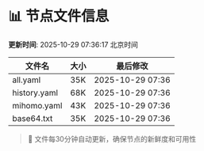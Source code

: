 # 📊 节点文件信息

**更新时间**: 2025-10-29 07:36:17 北京时间

| 文件名 | 大小 | 最后修改 |
|--------|------|----------|
| all.yaml | 35K | 2025-10-29 07:36 |
| history.yaml | 68K | 2025-10-29 07:36 |
| mihomo.yaml | 43K | 2025-10-29 07:36 |
| base64.txt | 35K | 2025-10-29 07:36 |

> 🔄 文件每30分钟自动更新，确保节点的新鲜度和可用性
